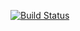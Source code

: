 [![Build Status](https://travis-ci.com/Dane1998/SYS-Backend.svg?branch=main)](https://travis-ci.com/Dane1998/SYS-Backend)
 
 
 
 
